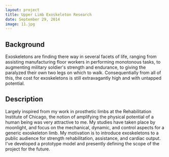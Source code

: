 ```yaml
---
layout: project
title: Upper Limb Exoskeleton Research
date: September 29, 2014
image: 11.jpg
---
```


## Background
Exoskeletons are finding there way in several facets of life, ranging from assisting manufacturing floor workers in performing monotonous tasks, to augmenting military soldier's strength and endurance, to giving the paralyzed their own two legs on which to walk.  Consequentially from all of this, the cost for exoskeletons is still extravagantly high and with untapped potential.

## Description
Largely inspired from my work in prosthetic limbs at the Rehabilitation Institute of Chicago, the notion of amplifying the physical potential of a human being was very attractive to me.  My studies have taken place by moonlight, and focus on the mechanical, dynamic, and control aspects for a generic exoskeleton limb.  My motivation is to introduce exoskeletons to a public audience for strength rehabilitation, assistance, and cardiac output.  I've developed a prototype model and presently defining the scope of the project for the future.  
